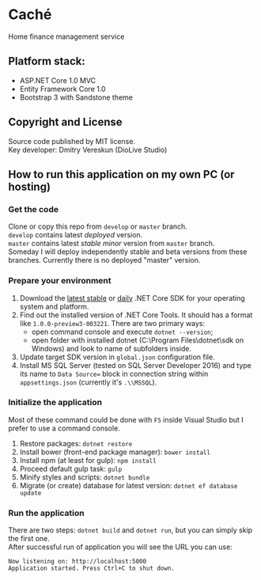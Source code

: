# Caché
Home finance management service

## Platform stack:
- ASP.NET Core 1.0 MVC
- Entity Framework Core 1.0
- Bootstrap 3 with Sandstone theme

## Copyright and License

Source code published by MIT license.  
Key developer: Dmitry Vereskun (DioLive Studio)

## How to run this application on my own PC (or hosting)
### Get the code
Clone or copy this repo from `develop` or `master` branch.  
`develop` contains latest _deployed_ version.  
`master` contains latest _stable minor_ version from `master` branch.  
Someday I will deploy independently stable and beta versions from these branches. Currently there is no deployed "master" version.
### Prepare your environment
1. Download the [latest stable](https://www.microsoft.com/net/core) or [daily](https://github.com/dotnet/cli#installers-and-binaries) .NET Core SDK for your operating system and platform.
2. Find out the installed version of .NET Core Tools. It should has a format like `1.0.0-preview3-003221`. There are two primary ways:
   - open command console and execute `dotnet --version`;
   - open folder with installed dotnet (C:\Program Files\dotnet\sdk on Windows) and look to name of subfolders inside.
3. Update target SDK version in `global.json` configuration file.
4. Install MS SQL Server (tested on SQL Server Developer 2016) and type its name to `Data Source=` block in connection string within `appsettings.json` (currently it's `.\\MSSQL`).
### Initialize the application
Most of these command could be done with `F5` inside Visual Studio but I prefer to use a command console.
1. Restore packages: `dotnet restore`
2. Install bower (front-end package manager): `bower install`
3. Install npm (at least for gulp): `npm install`
4. Proceed default gulp task: `gulp`
5. Minify styles and scripts: `dotnet bundle`
6. Migrate (or create) database for latest version: `dotnet ef database update`
### Run the application
There are two steps: `dotnet build` and `dotnet run`, but you can simply skip the first one.  
After successful run of application you will see the URL you can use:
```
Now listening on: http://localhost:5000
Application started. Press Ctrl+C to shut down.
```